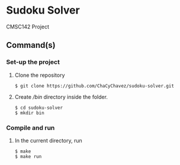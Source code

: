 # Sudoku Solver
CMSC142 Project

## Command(s)

### Set-up the project

1. Clone the repository
	```
	$ git clone https://github.com/ChaCyChavez/sudoku-solver.git
	```
  
2. Create _/bin_ directory inside the folder.
	```
	$ cd sudoku-solver
  	$ mkdir bin
	```

### Compile and run

1. In the current directory, run
	```
	$ make
  	$ make run
	```
